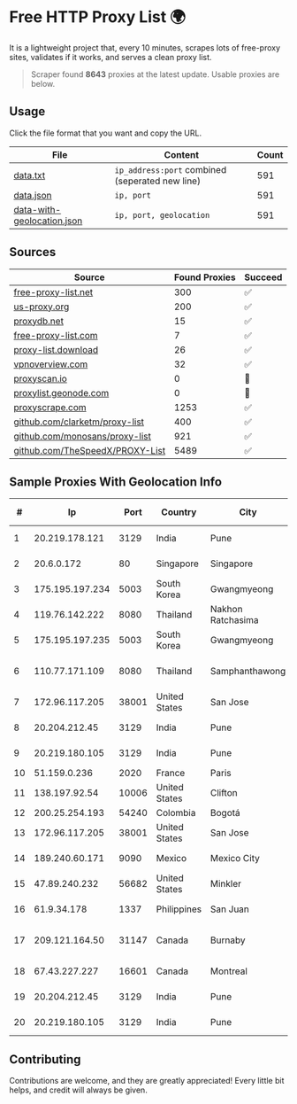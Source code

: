 
# Free HTTP Proxy List 🌍

It is a lightweight project that, every 10 minutes, scrapes lots of free-proxy sites, validates if it works, and serves a clean proxy list.


> Scraper found **8643** proxies at the latest update. Usable proxies are below.

## Usage

Click the file format that you want and copy the URL.


|File|Content|Count|
|----|-------|-----|
|[data.txt](https://raw.githubusercontent.com/themiralay/Proxy-List-World/master/data.txt)|`ip_address:port` combined (seperated new line)|591|
|[data.json](https://raw.githubusercontent.com/themiralay/Proxy-List-World/master/data.json)|`ip, port`|591|
|[data-with-geolocation.json](https://raw.githubusercontent.com/themiralay/Proxy-List-World/master/data-with-geolocation.json)|`ip, port, geolocation`|591|

## Sources

|Source|Found Proxies|Succeed|
|------|-------------|-------|
|[free-proxy-list.net](https://free-proxy-list.net)|300|✅|
|[us-proxy.org](https://www.us-proxy.org)|200|✅|
|[proxydb.net](http://proxydb.net)|15|✅|
|[free-proxy-list.com](https://free-proxy-list.com/?page=&port=&type%5B%5D=http&type%5B%5D=https&up_time=0&search=Search)|7|✅|
|[proxy-list.download](https://www.proxy-list.download/HTTP)|26|✅|
|[vpnoverview.com](https://vpnoverview.com/privacy/anonymous-browsing/free-proxy-servers)|32|✅|
|[proxyscan.io](https://www.proxyscan.io)|0|🚫|
|[proxylist.geonode.com](https://proxylist.geonode.com/api/proxy-list?limit=300&page=1&sort_by=lastChecked&sort_type=desc&protocols=http,https)|0|🚫|
|[proxyscrape.com](https://api.proxyscrape.com/v2/?request=displayproxies&protocol=http&timeout=10000&country=all&ssl=all&anonymity=all)|1253|✅|
|[github.com/clarketm/proxy-list](https://raw.githubusercontent.com/clarketm/proxy-list/master/proxy-list-raw.txt)|400|✅|
|[github.com/monosans/proxy-list](https://raw.githubusercontent.com/monosans/proxy-list/main/proxies/http.txt)|921|✅|
|[github.com/TheSpeedX/PROXY-List](https://raw.githubusercontent.com/TheSpeedX/PROXY-List/master/http.txt)|5489|✅|


## Sample Proxies With Geolocation Info

|#|Ip|Port|Country|City|Internet Service Provider|
|-|--|----|-------|----|-------------------------|
|1|20.219.178.121|3129|India|Pune|Microsoft Corporation|
|2|20.6.0.172|80|Singapore|Singapore|Microsoft Corporation|
|3|175.195.197.234|5003|South Korea|Gwangmyeong|Korea Telecom|
|4|119.76.142.222|8080|Thailand|Nakhon Ratchasima|True Internet Co., Ltd.|
|5|175.195.197.235|5003|South Korea|Gwangmyeong|Korea Telecom|
|6|110.77.171.109|8080|Thailand|Samphanthawong|CAT Telecom Public Company Limited|
|7|172.96.117.205|38001|United States|San Jose|Zenlayer Inc|
|8|20.204.212.45|3129|India|Pune|Microsoft Corporation|
|9|20.219.180.105|3129|India|Pune|Microsoft Corporation|
|10|51.159.0.236|2020|France|Paris|SCALEWAY|
|11|138.197.92.54|10006|United States|Clifton|DigitalOcean, LLC|
|12|200.25.254.193|54240|Colombia|Bogotá|Andinet ON Line|
|13|172.96.117.205|38001|United States|San Jose|Zenlayer Inc|
|14|189.240.60.171|9090|Mexico|Mexico City|Uninet S.A. de C.V.|
|15|47.89.240.232|56682|United States|Minkler|Alibaba.com LLC|
|16|61.9.34.178|1337|Philippines|San Juan|Sky Cable Corporation|
|17|209.121.164.50|31147|Canada|Burnaby|TELUS Communications Inc.|
|18|67.43.227.227|16601|Canada|Montreal|GloboTech Communications|
|19|20.204.212.45|3129|India|Pune|Microsoft Corporation|
|20|20.219.180.105|3129|India|Pune|Microsoft Corporation|



## Contributing

Contributions are welcome, and they are greatly appreciated! Every
little bit helps, and credit will always be given.

